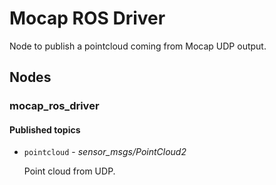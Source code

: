 # Mocap ROS Driver

Node to publish a pointcloud coming from Mocap UDP output.

## Nodes

### mocap_ros_driver

#### Published topics

* `pointcloud` - *sensor_msgs/PointCloud2*

    Point cloud from UDP.